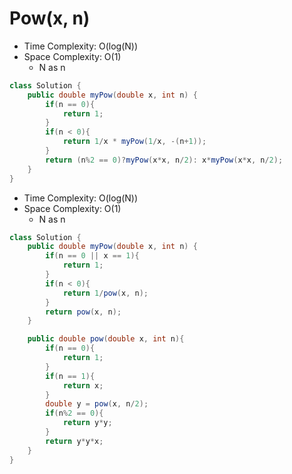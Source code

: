 # Pow(x, n)

- Time Complexity: O(log(N))
- Space Complexity: O(1)
  - N as n

```java
class Solution {
    public double myPow(double x, int n) {
        if(n == 0){
            return 1;
        }
        if(n < 0){
            return 1/x * myPow(1/x, -(n+1));
        }
        return (n%2 == 0)?myPow(x*x, n/2): x*myPow(x*x, n/2);
    }
}
```

- Time Complexity: O(log(N))
- Space Complexity: O(1)
  - N as n

```java
class Solution {
    public double myPow(double x, int n) {
        if(n == 0 || x == 1){
            return 1;
        }
        if(n < 0){
            return 1/pow(x, n);
        }
        return pow(x, n);
    }

    public double pow(double x, int n){
        if(n == 0){
            return 1;
        }
        if(n == 1){
            return x;
        }
        double y = pow(x, n/2);
        if(n%2 == 0){
            return y*y;
        }
        return y*y*x;
    }
}
```
